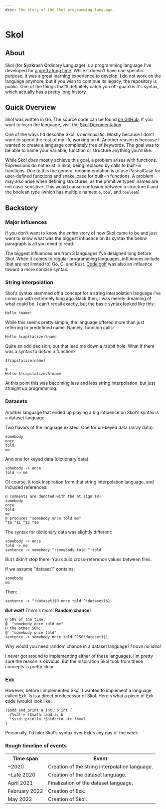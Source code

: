 ```yaml
---
desc: The story of the Skol programming language.
---
```


# Skol

## About

Skol (for **S**yz**k**rash **O**rdinary **L**anguage) is a programming language
I've developed for [a pretty long time][first-commit]. While it
doesn't have one specific purpose, it was a great learning experience to
develop. I do not work on the language anymore, but if you wish to continue its
legacy, the repository is public. One of the things that'll definitely catch you
off-guard is it's syntax, which actually has a pretty long history.

## Quick Overview

Skol was written in Go. The source code can be found [on GitHub][github].
If you want to learn the language, visit the [Skol Documentation][docs].

One of the ways I'd describe Skol is *minimalistic*. Mostly because I don't
want to spend the rest of my life working on it. Another reason is because I
wanted to create a language completely free of keywords. The goal was to be
able to name your variable, function or structure anything you'd like.

While Skol *does* mostly achieve this goal, a problem arises with functions.
Expressions do not exist in Skol, being replaced by calls to built-in functions.
Due to this the general recommendation is to use PascalCase for user-defined
functions and snake_case for built-in functions. A problem may also arise
when defining structures, as the primitive types' names are not case-sensitive.
This would cause confusion between a structure `B` and the boolean type (which
has multiple names: `b`, `bool` and `boolean`)

## Backstory

### Major influences

If you don't want to know the *entire* story of how Skol came to be and just
want to know what was the biggest influence on its syntax the below paragraph
is all you need to read.

The biggest influences are from 3 languages I've designed long before Skol.
When it comes to regular programming languages, influences include (but are not
limited to) Go, C, and Rust. [Code golf][codegolf] was also an influence toward
a more concise syntax.

### String interpolation

Skol's syntax stemmed off a concept for a string interpolation language I've
come up with extremely long ago. Back then, I was merely dreaming of what
could be. I can't recall exactly, but the basic syntax looked like this:

```
Hello %name!
```

While this seems pretty simple, the language offered more than just referring
to predefined name. Namely, function calls:

```
Hello $capitalize:%name
```

Quite an odd decision, but that lead me down a rabbit hole: What if there was
a syntax to *define* a function?

```
$?capitalize[name]
  ...
$
Hello $!capitalize:%!name
```

At this point this was becoming less and less string interpolation, but just
straight up programming.

### Datasets

Another language that ended up playing a big influence on Skol's syntax is a
dataset language.

Two flavors of the language existed. One for un-keyed data (array data):

```
somebody
once
told
me
```

And one for keyed data (dictionary data):

```
somebody -> once
told -> me
```

Of course, it took inspiration from that string interpolation language, and
included references:

```
@ comments are denoted with the at sign (@)
somebody
once
told
me
@ produces "somebody once told me"
^$0 ^$1 ^$2 ^$0
```

The syntax for dictionary data was slightly different:

```
somebody -> once
told -> me
sentence -> somebody ^:somebody told ^:told
```

But I didn't stop there. You could cross-reference values between files.

If we assume "dataset1" contains:

```
somebody
me
```

Then:

```
sentence -> ^!dataset1$0 once told ^!dataset1$1
```

***But wait!*** *There's more:* **Random chance!**

```
@ 50% of the time:
@  "somebody once told me"
@ the other 50%:
@  "somebody once told"
sentence -> somebody once told ^?50!dataset1$1
```

Why would you need random chance in a dataset language? *I have no idea!*

I never got around to implementing either of these languages. I'm pretty sure
the reason is obvious. But the inspiration Skol took from these concepts is
pretty clear.

### Exk

However, before I implemented Skol, I wanted to implement a language called
*Exk*. Is is a direct predecessor of Skol. Here's what a piece of Exk code
(would) look like:

```exk
?$add_and_print a int; b int {
  ?%val = !$math::add a; b
  !$std::println !$std::to_str !%val
}
```

Personally, I'd take Skol's syntax over Exk's any day of the week.

### Rough timeline of events

<table>
<tr>
<th>Time span</th><th>Event</th>
</tr>
<tr>
<td>~2020</td><td>Creation of the string interpolation language.</tr>
<td>~Late 2020</td><td>Creation of the dataset language.</tr>
<td>April 2021</td><td>Finalization of the dataset language.</tr>
<td>February 2022</td><td>Creation of Exk.</tr>
<td>May 2022</td><td>Creation of Skol.</tr>
</tr>
</table>

[first-commit]: https://github.com/syzkrash/skol/commit/70acb244b2ba74344e5ed1c0717b4606975e9fa0
[github]: https://github.com/syzkrash/skol
[docs]: https://syzkrash.github.io/skol
[codegolf]: https://en.wikipedia.org/wiki/Code_golf
